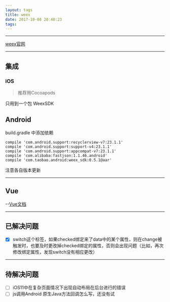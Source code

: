 ```yaml
---
layout: tags
title: weex
date: 2017-10-08 20:40:23
tags:
---
```


------

[weex官网](http://weex.apache.org)

------

## 集成

### iOS

> 推荐用Cocoapods

只用到一个包 WeexSDK

## Android

build.gradle 中添加依赖
```
compile 'com.android.support:recyclerview-v7:23.1.1'
compile 'com.android.support:support-v4:23.1.1'
compile 'com.android.support:appcompat-v7:23.1.1'
compile 'com.alibaba:fastjson:1.1.46.android'
compile 'com.taobao.android:weex_sdk:0.5.1@aar'
```
注意各自版本更新

------

## Vue

   --[Vue文档](https://cn.vuejs.org/v2/guide/)

------

## 已解决问题

- [x] switch这个标签，如果checked绑定来了data中的某个属性，则在change被触发时，也要及时更改掉checked绑定的属性，否则会出现问题（比如，再次修改绑定属性，发现switch没有相应更改）



------

## 待解决问题

- [ ] iOS11中在复杂页面情况下出现自动布局在后台进行的错误
- [ ] js调用Android 原生Java方法回调怎么写，还没有试
